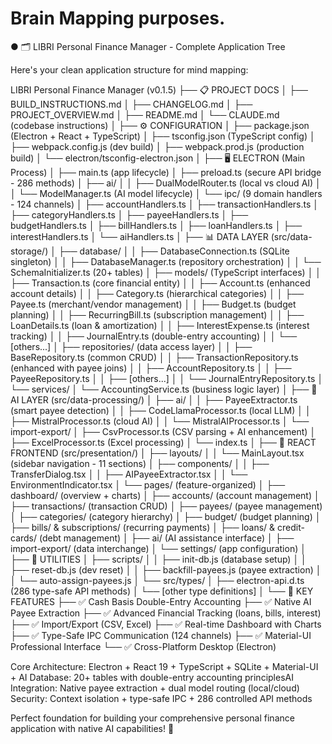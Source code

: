 # Brain Mapping purposes.

● 🗂️ LIBRI Personal Finance Manager - Complete Application Tree

  Here's your clean application structure for mind mapping:

  LIBRI Personal Finance Manager (v0.1.5)
  ├── 📋 PROJECT DOCS
  │   ├── BUILD_INSTRUCTIONS.md
  │   ├── CHANGELOG.md
  │   ├── PROJECT_OVERVIEW.md
  │   ├── README.md
  │   └── CLAUDE.md (codebase instructions)
  │
  ├── ⚙️ CONFIGURATION
  │   ├── package.json (Electron + React + TypeScript)
  │   ├── tsconfig.json (TypeScript config)
  │   ├── webpack.config.js (dev build)
  │   ├── webpack.prod.js (production build)
  │   └── electron/tsconfig-electron.json
  │
  ├── 🖥️ ELECTRON (Main Process)
  │   ├── main.ts (app lifecycle)
  │   ├── preload.ts (secure API bridge - 286 methods)
  │   ├── ai/
  │   │   ├── DualModelRouter.ts (local vs cloud AI)
  │   │   └── ModelManager.ts (AI model lifecycle)
  │   └── ipc/ (9 domain handlers - 124 channels)
  │       ├── accountHandlers.ts
  │       ├── transactionHandlers.ts
  │       ├── categoryHandlers.ts
  │       ├── payeeHandlers.ts
  │       ├── budgetHandlers.ts
  │       ├── billHandlers.ts
  │       ├── loanHandlers.ts
  │       ├── interestHandlers.ts
  │       └── aiHandlers.ts
  │
  ├── 📊 DATA LAYER (src/data-storage/)
  │   ├── database/
  │   │   ├── DatabaseConnection.ts (SQLite singleton)
  │   │   ├── DatabaseManager.ts (repository orchestration)
  │   │   └── SchemaInitializer.ts (20+ tables)
  │   ├── models/ (TypeScript interfaces)
  │   │   ├── Transaction.ts (core financial entity)
  │   │   ├── Account.ts (enhanced account details)
  │   │   ├── Category.ts (hierarchical categories)
  │   │   ├── Payee.ts (merchant/vendor management)
  │   │   ├── Budget.ts (budget planning)
  │   │   ├── RecurringBill.ts (subscription management)
  │   │   ├── LoanDetails.ts (loan & amortization)
  │   │   ├── InterestExpense.ts (interest tracking)
  │   │   ├── JournalEntry.ts (double-entry accounting)
  │   │   └── [others...]
  │   ├── repositories/ (data access layer)
  │   │   ├── BaseRepository.ts (common CRUD)
  │   │   ├── TransactionRepository.ts (enhanced with payee joins)
  │   │   ├── AccountRepository.ts
  │   │   ├── PayeeRepository.ts
  │   │   ├── [others...]
  │   │   └── JournalEntryRepository.ts
  │   └── services/
  │       └── AccountingService.ts (business logic layer)
  │
  ├── 🤖 AI LAYER (src/data-processing/)
  │   ├── ai/
  │   │   ├── PayeeExtractor.ts (smart payee detection)
  │   │   ├── CodeLlamaProcessor.ts (local LLM)
  │   │   ├── MistralProcessor.ts (cloud AI)
  │   │   └── MistralAIProcessor.ts
  │   └── import-export/
  │       ├── CsvProcessor.ts (CSV parsing + AI enhancement)
  │       ├── ExcelProcessor.ts (Excel processing)
  │       └── index.ts
  │
  ├── 🎨 REACT FRONTEND (src/presentation/)
  │   ├── layouts/
  │   │   └── MainLayout.tsx (sidebar navigation - 11 sections)
  │   ├── components/
  │   │   ├── TransferDialog.tsx
  │   │   ├── AIPayeeExtractor.tsx
  │   │   └── EnvironmentIndicator.tsx
  │   └── pages/ (feature-organized)
  │       ├── dashboard/ (overview + charts)
  │       ├── accounts/ (account management)
  │       ├── transactions/ (transaction CRUD)
  │       ├── payees/ (payee management)
  │       ├── categories/ (category hierarchy)
  │       ├── budget/ (budget planning)
  │       ├── bills/ & subscriptions/ (recurring payments)
  │       ├── loans/ & credit-cards/ (debt management)
  │       ├── ai/ (AI assistance interface)
  │       ├── import-export/ (data interchange)
  │       └── settings/ (app configuration)
  │
  ├── 🔧 UTILITIES
  │   ├── scripts/
  │   │   ├── init-db.js (database setup)
  │   │   ├── reset-db.js (dev reset)
  │   │   ├── backfill-payees.js (payee extraction)
  │   │   └── auto-assign-payees.js
  │   └── src/types/
  │       ├── electron-api.d.ts (286 type-safe API methods)
  │       └── [other type definitions]
  │
  └── 🎯 KEY FEATURES
      ├── ✅ Cash Basis Double-Entry Accounting
      ├── ✅ Native AI Payee Extraction
      ├── ✅ Advanced Financial Tracking (loans, bills, interest)
      ├── ✅ Import/Export (CSV, Excel)
      ├── ✅ Real-time Dashboard with Charts
      ├── ✅ Type-Safe IPC Communication (124 channels)
      ├── ✅ Material-UI Professional Interface
      └── ✅ Cross-Platform Desktop (Electron)

  Core Architecture: Electron + React 19 + TypeScript + SQLite + Material-UI + AI
  Database: 20+ tables with double-entry accounting principlesAI Integration: Native payee extraction + dual model routing
  (local/cloud)
  Security: Context isolation + type-safe IPC + 286 controlled API methods

  Perfect foundation for building your comprehensive personal finance application with native AI capabilities! 🚀